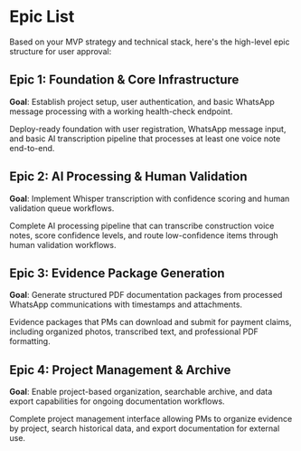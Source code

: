 # Epic List

Based on your MVP strategy and technical stack, here's the high-level epic structure for user approval:

## **Epic 1: Foundation & Core Infrastructure**
**Goal**: Establish project setup, user authentication, and basic WhatsApp message processing with a working health-check endpoint.

Deploy-ready foundation with user registration, WhatsApp message input, and basic AI transcription pipeline that processes at least one voice note end-to-end.

## **Epic 2: AI Processing & Human Validation**
**Goal**: Implement Whisper transcription with confidence scoring and human validation queue workflows.

Complete AI processing pipeline that can transcribe construction voice notes, score confidence levels, and route low-confidence items through human validation workflows.

## **Epic 3: Evidence Package Generation**
**Goal**: Generate structured PDF documentation packages from processed WhatsApp communications with timestamps and attachments.

Evidence packages that PMs can download and submit for payment claims, including organized photos, transcribed text, and professional PDF formatting.

## **Epic 4: Project Management & Archive**
**Goal**: Enable project-based organization, searchable archive, and data export capabilities for ongoing documentation workflows.

Complete project management interface allowing PMs to organize evidence by project, search historical data, and export documentation for external use.
